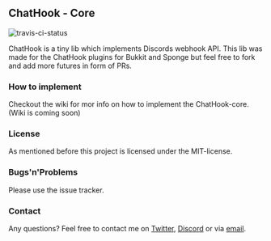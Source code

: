 ## ChatHook - Core
![travis-ci-status](https://travis-ci.com/Th3Shadowbroker/ChatHook-Core.svg?branch=master)

ChatHook is a tiny lib which implements Discords webhook API. This lib was made for the
ChatHook plugins for Bukkit and Sponge but feel free to fork and add more futures in form
of PRs.

### How to implement
Checkout the wiki for mor info on how to implement the ChatHook-core.
(Wiki is coming soon)

### License
As mentioned before this project is licensed under the MIT-license.

### Bugs'n'Problems
Please use the issue tracker.

### Contact
Any questions? Feel free to contact me on [Twitter](https://twitter.com/m4taiori), [Discord](http://discord.m4taiori.io) 
or via [email](https://m4taiori.io/#contact).

